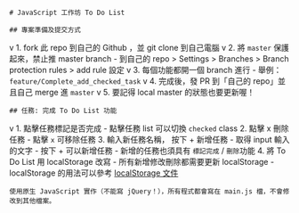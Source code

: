     # JavaScript 工作坊 To Do List

    ## 專案準備及提交方式
v    1. fork 此 repo 到自己的 Github ，並 git clone 到自己電腦
v    2. 將 `master` 保護起來，禁止推 master branch
        - 到自己的 repo > Settings > Branches > Branch protection rules > add rule 設定
v    3. 每個功能都開一個 branch 進行
        - 舉例： `feature/Complete_add_checked_task`
v    4. 完成後，發 PR 到「自己的 repo」並且自己 merge 進 `master`
v    5. 要記得 local master 的狀態也要更新喔！

    ## 任務: 完成 To Do List 功能
v    1. 點擊任務標記是否完成
        - 點擊任務 list 可以切換 `checked` class
    2. 點擊 x 刪除任務
        - 點擊 `x` 可移除任務
    3. 輸入新任務名稱， 按下 + 新增任務
        - 取得 input 輸入的文字
        - 按下 + 可以新增任務
        - 新增的任務也須具有 `標記完成` / `刪除`功能
    4. 將 To Do List 用 localStorage 改寫
        - 所有新增修改刪除都需要更新 localStorage
        - localStorage 的用法可以參考 [localStorage 文件](https://developer.mozilla.org/zh-TW/docs/Web/API/Window/localStorage)

    使用原生 JavaScript 實作（不能寫 jQuery！），所有程式都會寫在 main.js 檔，不會修改到其他檔案。
